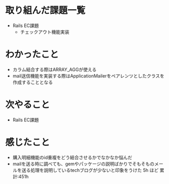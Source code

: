 # 取り組んだ課題一覧
- Rails EC課題
  - チェックアウト機能実装
# わかったこと
- カラム結合する際はARRAY_AGGが使える
- mail送信機能を実装する際はApplicationMailerをペアレンツとしたクラスを作成することとなる
# 次やること
- Rails EC課題
# 感じたこと
- 購入明細機能のid重複をどう結合させるかでなかなか悩んだ
- mailを送る時に調べても、gemやパッケージの説明ばかりでそもそものメールを送る処理を説明しているtechブログが少ないと印象をうけた
5h ほど
累計:451h




